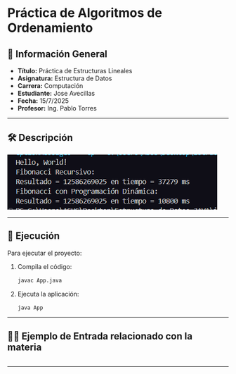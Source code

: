 # Práctica de Algoritmos de Ordenamiento

## 📌 Información General

- **Título:** Práctica de Estructuras Lineales
- **Asignatura:** Estructura de Datos
- **Carrera:** Computación
- **Estudiante:** Jose Avecillas
- **Fecha:** 15/7/2025
- **Profesor:** Ing. Pablo Torres

---

## 🛠️ Descripción

![alt text](image.png)

---

## 🚀 Ejecución

Para ejecutar el proyecto:

1. Compila el código:
    ```bash
    javac App.java
    ```
2. Ejecuta la aplicación:
    ```bash
    java App
    ```

---

## 🧑‍💻 Ejemplo de Entrada relacionado con la materia 

```plaintext

```

---


